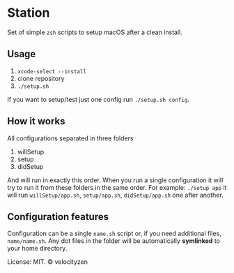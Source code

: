 # Station

Set of simple `zsh` scripts to setup macOS after a clean install.

## Usage

1. `xcode-select --install`
2. clone repository
3. `./setup.sh`

If you want to setup/test just one config run `./setup.sh config`.

## How it works

All configurations separated in three folders

1. willSetup
2. setup
3. didSetup

And will run in exactly this order. When you run a single configuration it will try to run it from these folders in the same order. For example: `./setup app` it will run `willSetup/app.sh`, `setup/app.sh`, `didSetup/app.sh` one after another.

## Configuration features

Configuration can be a single `name.sh` script or, if you need additional files, `name/name.sh`. Any dot files in the folder will be automatically **symlinked** to your home directory.


License: MIT.
© velocityzen
